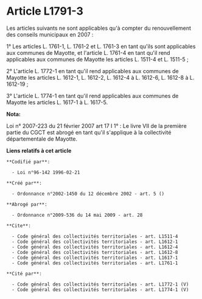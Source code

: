 # Article L1791-3

Les articles suivants ne sont applicables qu'à compter du renouvellement des conseils municipaux en 2007 : 

1° Les articles L. 1761-1, L. 1761-2 et L. 1761-3 en tant qu'ils sont applicables aux communes de Mayotte, et l'article L.
1761-4 en tant qu'il rend applicables aux communes de Mayotte les articles L. 1511-4 et L. 1511-5 ; 

2° L'article L. 1772-1 en tant qu'il rend applicables aux communes de Mayotte les articles L. 1612-1, L. 1612-2, L. 1612-4 à
L. 1612-6, L. 1612-8 à L. 1612-19 ; 

3° L'article L. 1774-1 en tant qu'il rend applicables aux communes de Mayotte les articles L. 1617-1 à L. 1617-5.

**Nota:**

Loi n° 2007-223 du 21 février 2007 art 17 I 1° : Le livre VII de la première partie du CGCT est abrogé en tant qu'il
s'applique à la collectivité départementale de Mayotte.

**Liens relatifs à cet article**

	**Codifié par**:

	  - Loi n°96-142 1996-02-21

	**Créé par**:

	  - Ordonnance n°2002-1450 du 12 décembre 2002 - art. 5 ()

	**Abrogé par**:

	  - Ordonnance n°2009-536 du 14 mai 2009 - art. 28

	**Cite**:

	  - Code général des collectivités territoriales - art. L1511-4
	  - Code général des collectivités territoriales - art. L1612-1
	  - Code général des collectivités territoriales - art. L1612-4
	  - Code général des collectivités territoriales - art. L1612-8
	  - Code général des collectivités territoriales - art. L1617-1
	  - Code général des collectivités territoriales - art. L1761-1

	**Cité par**:

	  - Code général des collectivités territoriales - art. L1772-1 (V)
	  - Code général des collectivités territoriales - art. L1774-1 (V)
